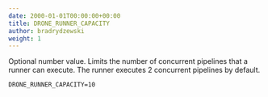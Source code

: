 ```yaml
---
date: 2000-01-01T00:00:00+00:00
title: DRONE_RUNNER_CAPACITY
author: bradrydzewski
weight: 1
---
```


Optional number value. Limits the number of concurrent pipelines that a runner can execute. The runner executes 2 concurrent pipelines by default.

```
DRONE_RUNNER_CAPACITY=10
```
